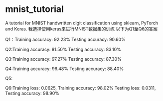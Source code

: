 # mnist_tutorial
A tutorial for MNIST handwritten digit classification using sklearn, PyTorch and Keras.
我选择使用keras来进行MNIST数据集的训练
以下为Q1至Q6的答案

Q1：Training accuracy: 92.23%
    Testing accuracy: 90.60%
    
Q2:Training accuracy: 81.50%
    Testing accuracy: 83.10%
    
Q3:Training accuracy: 97.27%
   Testing accuracy: 87.30%
   
Q4:Training accuracy: 96.48%
   Testing accuracy: 88.40%
   
Q5:

Q6:Training loss: 0.0625, Training accuracy: 98.02%
   Testing loss: 0.0311, Testing accuracy: 98.90%
